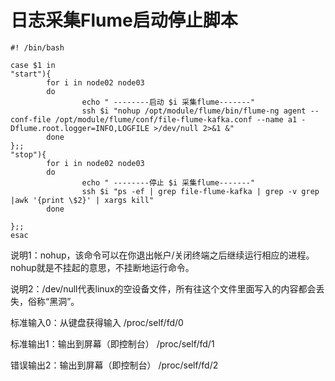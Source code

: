 # 日志采集Flume启动停止脚本

```shell
#! /bin/bash

case $1 in
"start"){
        for i in node02 node03
        do
                echo " --------启动 $i 采集flume-------"
                ssh $i "nohup /opt/module/flume/bin/flume-ng agent --conf-file /opt/module/flume/conf/file-flume-kafka.conf --name a1 -Dflume.root.logger=INFO,LOGFILE >/dev/null 2>&1 &"
        done
};;	
"stop"){
        for i in node02 node03
        do
                echo " --------停止 $i 采集flume-------"
                ssh $i "ps -ef | grep file-flume-kafka | grep -v grep |awk '{print \$2}' | xargs kill"
        done

};;
esac
```

说明1：nohup，该命令可以在你退出帐户/关闭终端之后继续运行相应的进程。nohup就是不挂起的意思，不挂断地运行命令。

说明2：/dev/null代表linux的空设备文件，所有往这个文件里面写入的内容都会丢失，俗称“黑洞”。

标准输入0：从键盘获得输入 /proc/self/fd/0 

标准输出1：输出到屏幕（即控制台） /proc/self/fd/1 

错误输出2：输出到屏幕（即控制台） /proc/self/fd/2